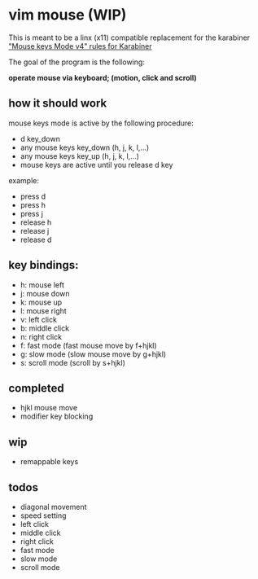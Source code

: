 # vim mouse (WIP)
This is meant to be a linx (x11) compatible replacement for the karabiner ["Mouse keys Mode v4" rules for Karabiner](https://ke-complex-modifications.pqrs.org/?q=vim%20mouse)

The goal of the program is the following:

**operate mouse via keyboard; (motion, click and scroll)**

## how it should work
mouse keys mode is active by the following procedure:
- d key_down
- any mouse keys key_down (h, j, k, l,...)
- any mouse keys key_up (h, j, k, l,...)
- mouse keys are active until you release d key

example:
- press d
- press h
- press j
- release h
- release j
- release d

## key bindings:
- h: mouse left
- j: mouse down
- k: mouse up
- l: mouse right
- v: left click
- b: middle click
- n: right click
- f: fast mode (fast mouse move by f+hjkl)
- g: slow mode (slow mouse move by g+hjkl)
- s: scroll mode (scroll by s+hjkl)

## completed
- hjkl mouse move
- modifier key blocking

## wip
- remappable keys

## todos
- diagonal movement
- speed setting
- left click
- middle click
- right click
- fast mode
- slow mode
- scroll mode
